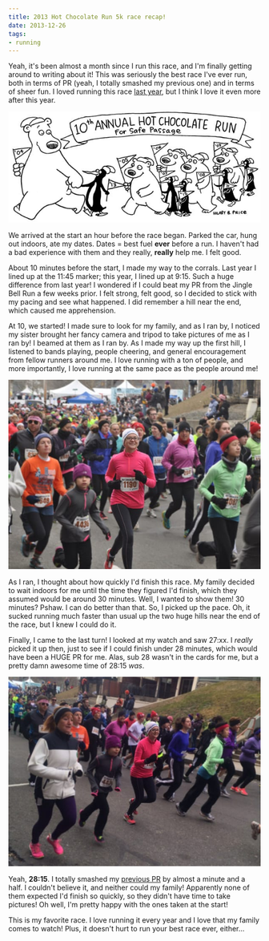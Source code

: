 ```yaml
---
title: 2013 Hot Chocolate Run 5k race recap!
date: 2013-12-26
tags:
- running
---
```

Yeah, it's been almost a month since I run this race, and I'm finally getting around to writing about it! This was seriously the best race I've ever run, both in terms of PR (yeah, I totally smashed my previous one) and in terms of sheer fun. I loved running this race [last year](/posts/hot-chocolate-run-2012-race-recap), but I think I love it even more after this year.

![2013 Hot Chocolate Run mug art](./images/2013-mug-art.jpg)

We arrived at the start an hour before the race began. Parked the car, hung out indoors, ate my dates. Dates = best fuel **ever** before a run. I haven't had a bad experience with them and they really, **really** help me. I felt good.

About 10 minutes before the start, I made my way to the corrals. Last year I lined up at the 11:45 marker; this year, I lined up at 9:15. Such a huge difference from last year! I wondered if I could beat my PR from the Jingle Bell Run a few weeks prior. I felt strong, felt good, so I decided to stick with my pacing and see what happened. I did remember a hill near the end, which caused me apprehension.

At 10, we started! I made sure to look for my family, and as I ran by, I noticed my sister brought her fancy camera and tripod to take pictures of me as I ran by! I beamed at them as I ran by. As I made my way up the first hill, I listened to bands playing, people cheering, and general encouragement from fellow runners around me. I love running with a ton of people, and more importantly, I love running at the same pace as the people around me!

![At the start of the race!](./images/aub-hcr.jpg "Here we go!")

As I ran, I thought about how quickly I'd finish this race. My family decided to wait indoors for me until the time they figured I'd finish, which they assumed would be around 30 minutes. Well, I wanted to show them! 30 minutes? Pshaw. I can do better than that. So, I picked up the pace. Oh, it sucked running much faster than usual up the two huge hills near the end of the race, but I knew I could do it.

Finally, I came to the last turn! I looked at my watch and saw 27:xx. I *really* picked it up then, just to see if I could finish under 28 minutes, which would have been a HUGE PR for me. Alas, sub 28 wasn't in the cards for me, but a pretty damn awesome time of 28:15 *was*.

![Another picture of me starting the race.](./images/aub-hcr-2.jpg "Another start pic because I finished way sooner than my family expected.")

Yeah, **28:15**. I totally smashed my [previous PR](/posts/jingle-bell-5k-race-recap) by almost a minute and a half. I couldn't believe it, and neither could my family! Apparently none of them expected I'd finish so quickly, so they didn't have time to take pictures! Oh well, I'm pretty happy with the ones taken at the start!

This is my favorite race. I love running it every year and I love that my family comes to watch! Plus, it doesn't hurt to run your best race ever, either...
